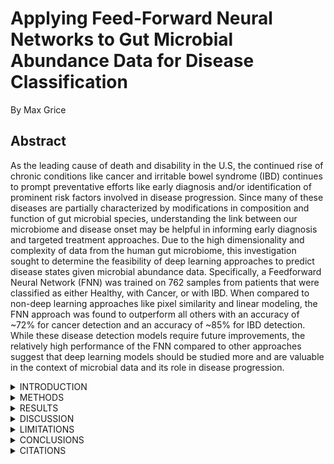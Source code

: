 # Applying Feed-Forward Neural Networks to Gut Microbial Abundance Data for Disease Classification

By Max Grice

## Abstract

As the leading cause of death and disability in the U.S, the continued rise of chronic conditions like cancer and irritable bowel syndrome (IBD) continues to prompt preventative efforts like early diagnosis and/or identification of prominent risk factors involved in disease progression. Since many of these diseases are partially characterized by modifications in composition and function of gut microbial species, understanding the link between our microbiome and disease onset may be helpful in informing early diagnosis and targeted treatment approaches. Due to the high dimensionality and complexity of data from the human gut microbiome, this investigation sought to determine the feasibility of deep learning approaches to predict disease states given microbial abundance data. Specifically, a Feedforward Neural Network (FNN) was trained on 762 samples from patients that were classified as either Healthy, with Cancer, or with IBD. When compared to non-deep learning approaches like pixel similarity and linear modeling, the FNN approach was found to outperform all others with an accuracy of ~72% for cancer detection and an accuracy of ~85% for IBD detection. While these disease detection models require future improvements, the relatively high performance of the FNN compared to other approaches suggest that deep learning models should be studied more and are valuable in the context of microbial data and its role in disease progression. 

<details>

<summary>INTRODUCTION</summary>

The human gut microbiota is highly diverse and contains trillions of microorganisms at various points along the digestive system, the shaping of which depends on various genetic, nutritional, and environmental factors (Gomaa, 2020). In recent years, research has found that dysbiosis, defined by modifications in the composition and function of gut microbiota, can be linked to diseases like cancer, cardiovascular disease, and IBD (Madhogaria, 2022). With 51.8% of U.S. adults currently diagnosed with a chronic condition, understanding specifically how the microbiota changes in disease states could help to uncover novel pathways involved in disease progression and motivate new therapeutic approaches or early diagnosis (Boersma, 2020). While linear modeling of high dimensional genomic data has traditionally been used to investigate mechanisms of disease, a growing number of studies are beginning to experiment with deep learning models for microbial data (Reiman, 2021; Nguyen, 2017). Using the wide array of microbial genus abundance levels to investigate and predict disease states with deep learning, specific microbes implicated in disease states could be uncovered and inspire new treatment approaches. Because microbial communities are directly influenced by environment and other host-associated factors, they provide an important link in understanding how the external world can influence our internal health. Gaining insight into how the human microbiome interacts with various chronic diseases and their progression may have clinical utility through disease prediction models which may in turn result in better deployment of preventative therapies, and better patient outcomes.

With this background in mind, the goal of this project was to conduct a preliminary investigation into whether deep learning could be used to classify patients by a given chronic health condition given gut microbial abundance data. Based on these microbe abundances, patient samples could be classified as one of three possible categories which included Healthy patients, patients with Cancer, and patients with IBD. In comparing three different classification approaches, including prediction based on pixel similarity, a simple linear prediction model, and a feedforward neural network, one could determine the extent to which deep learning was helpful in modeling microbial data. In doing so, this investigation can assist in paving the way for microbial data models to have clinical utility in disease prediction as well as in discovering novel mechanisms involved in disease progression.

</details>

<details>

<summary>METHODS</summary>

In total, there were 1,124 samples from 6 different studies (and 1,124 distinct patients), each of which collected fecal samples which were analyzed with amplicon or metagenomic sequencing to quantify gut microbial abundances. As shown in table 1 below, the number of microbes quantified ranged from 89 to nearly 12,000, yielding a vast range of species and genera. While two of the studies focused specifically on characterizing the microbiota of patients with IBD (Chron’s Disease and Ulcerative Colitis), the remaining four studies focused on patients with different types and stages of cancer. Control samples were present in all 6 studies and made up 482 of the 1,124 samples. Due to limitations in the number of available samples, I chose to classify samples into one of three possible conditions with included healthy patients, patients with some kind of gastrointestinal cancer, and patients with IBS. These classification categories are denoted by the coloring in Table 1, where yellow highlights denote all healthy sample groupings, orange coloring denotes all cancer sample groupings, and the purple coloring denotes all IBD sample groupings. The conditions that are not highlighted, specifically HS (history of surgery for cancer) as well as adenomas, were filtered from the dataset because they were more ambiguous and did not fit well into one specific disease condition. In total, this left 952 samples, 482 of which were healthy controls, 270 of which were patients with some type of cancer, and 200 of which were patients with some type of IBD. Due to differences in the methodology employed by these studies to quantify gut microbes, only microbes that were common between all 6 studies were used to predict disease classification. After filtering microbes that were not common between studies, this left a total of 45 microbial genera which were later used as features in the FNN and other modeling approaches. 

<img src="images/table1.png?raw=true"/>

After filtering microbes and ambiguous conditions from the original data, the remaining samples were shuffled and then split into two groups for training and testing as shown in Figure 1 below. 

<img src="images/figure1.png?raw=true"/>

After shuffling the data to make sure that the training and test sets contained relatively equal portions of data from all six studies, 80% of the shuffled data (762 samples) were then used as training data while the remaining 20% (190 samples) were used as test data to compare the performance of modeling approaches. To further validate this split, I made sure that the proportion of classes in the training and test sets (49-51% - 28-31% - 20-21%) were roughly equivalent to the proportion of classes in the original dataset (51% - 28% - 21%). 

### Data Modeling

To classify samples by condition (Healthy, Cancer, IBD), I tested three different approaches, including a pixel similarity prediction model, a linear model, and a feed forward neural network. To visualize the training data, I converted the format of each sample from a row in a pandas data frame to a list of 9×5 tensors with each value in the tensor representing the abundance (a number between 0 and 1) for one of the 45 possible microbes. With this format, it was more intuitive to use pixel similarity as an approach for categorizing images (i.e. healthy, cancer, or IBD). To measure pixel similarity, an “average image” for each disease category was needed so that a given “unknown” image could be compared to all three average images and the one it was most “similar” to (using absolute mean error) would be its predicted classification. To create these average images, tensors in the training set were separated by disease classification and the average tensor in each of the three groups of stacked tensors could then be calculated. After computing these averages, all images in the validation set were compared to the three averages to predict their disease classification based on the average image they were most similar to. The overall accuracy metrics for each class type based on these class predictions was then calculated and recorded.

In the second approach, I trained a simple linear model to separately model each classification. For example, to model cancer detection, I re-labeled all cancer images as 1 and all images without cancer as 0, creating a binary classification problem. Next, I created a matrix with 45 weights (one for each microbe feature), and then trained the model using stochastic gradient descent (SGD) as my optimizer and mean absolute error as a loss function. After training the model for 100 epochs, I recorded the accuracy of the model and repeated this process to model and detect images with IBD, and then to model and detect detect healthy images. 

<img src="images/figure2.png?raw=true"/>

In the third and final approach, I used a feed forward neural network for the binary classification of each disease category (healthy, cancer, and IBD), resulting in three feed forward neural network models and their associated accuracies which could then be compared to the previous approaches outlined above. The architecture of the model was relatively simple with 3 layers, the first of which was the input layer which took in the 45 microbial features as a flattened vector in batches of 32. Next, there was a single hidden layer with 15 neurons, after which batch normalization was applied to normalize the activations of the previous layer which helped to reduce overfitting and accelerate the training process. A rectified linear unit (ReLU) activation function is then applied to introduce nonlinearity into the network, allowing it to learn the complex patterns that are characteristic of deep learning. Lastly, another linear transformation was applied to map the activations from the hidden layer to the output layer with one neuron used to produce the final classification. For more detail, a complete diagram of this FNN model architecture can be visualized above in Figure 2.

</details>

<details>

<summary>RESULTS</summary>

Visualizations from the pixel similarity approach along with the accuracy metrics from each modeling approach (pixel similarity, linear modeling, and FNN) are given in the figures and tables below.

<img src="images/figure3.png?raw=true"/>

Figure 3 shows the results from the pixel similarity approach described in the methods section. For this approach, each sample was converted to a 9×5 tensor with each cell representing one of the 45 microbes and its color indicating the level of abundance for that specific microbe (with darker cells denoting a higher abundance and lighter cells indicating lower abundances or no presence). The average image for each class could then be compared to all other images using the mean absolute error as a similarity metric and the average image that was most like a given image would be that images predicted class. In observing these images, the Healthy and Cancer average images look fairly similar to one another with only slight differences, while the IBD average image is much more distinctive in terms of microbial abundance patterns.

The accuracy for each approach (including pixel similarity, linear modeling, and FNN) are given in the table below and divided by class (with binary classification models created for all three classes in each approach).

<img src="images/table2.png?raw=true"/>

</details>

<details>

<summary>DISCUSSION</summary>

The original purpose of this investigation was to investigate whether deep learning models could be effectively utilized to understand and possibly predict how the microbial environment of a given sample may impact a disease state like cancer or irritable bowel syndrome. Using microbial abundance data from 6 different studies and 952 samples, non-deep learning approaches used to classify samples as either Healthy, Cancer, or IBD were compared to the results of a feed forward neural network. In observing the results of Table 2, it is clear that the FNN performs significantly better than all other non-deep learning approaches for all three binary classification models, with FNN IBD class detection showing the greatest level of accuracy (~85%) compared to all other models. This makes sense when looking at the average pixel image for IBD samples in Figure 3 since the image is much more distinctive and shows more activity than the average images for samples classified as either Healthy or Cancer. The IBD samples also came from only 2 different datasets (as opposed from Healthy samples coming from all 6 studies and cancer samples coming from 4 studies) which may explain why it was easier for the model to correctly classify them as IBD.

The binary classification model for cancer detection was also relatively accurate (~73%) especially when compared to the results from pixel similarity prediction for cancer (~47%).  The large difference between these results support the claim that deep learning can be effectively used to predict how a given microbial environment may impact diseases like Cancer. Unlike the FNN detection models for Cancer and IBD, the accuracy using FNN to classify Healthy samples was relatively low (~60%). This may be due to the fact that Healthy samples are often relatively heterogeneous since the research has been unable to find any ideal microbiota composition (instead, healthy microbiomes are characterized by diversity). As a result, it would have been more difficult to detect Healthy samples as opposed to Cancer and IBD samples which may have had more of a distinct microbial signature. While all models require future improvement in terms of performance metrics, these preliminary results suggest that distinct microbial signatures of Cancer  and IBD do exist and should be explored further with the help of deep learning models.

</details>

<details>

<summary>LIMITATIONS</summary>

There are two general limitations to this investigation, the first of which includes problems arising of the merging and integration of data from different sources. One specific problem that arises from this limitation is that different studies often use different methods to analyze the microbiome, the most prominent of which include amplicon and metagenomic sequencing. While both approaches yield microbial abundance data, differences between targeted and non-specific sequencing can change the type and number of microbes that are quantified. While I tried to compensate for this limitation by only selecting microbiota that are common between datasets, there is still some inherent uncertainty that comes with comparing data with different quantification methodologies. Selecting only common microbiota may have also limited this investigation further by decreasing the number of available features that could be utilized by the deep learning model to classify samples. In future work, it would be helpful to compare different filtering approaches that attempt to compensate for this limitation.

The second general limitation lies in the assumption that data categorizations and structure behave in simple and predicable ways. While this assumption was helpful for the purpose of modeling, in reality the three categories of Healthy, Cancer, and IBD can be broken down into many more subcategories, including the stage or type of cancer along with specific subtypes of IBD. The true complexity of these categories may have in turn impacted model performance and may explain some of the incorrectly categorized samples. While I assumed that the number of features was small (45) compared to the number of samples (952), there is also the reality that most of the datasets have a large number of features (over 1000) compared to a small number of samples (100 or less) which also contributes some uncertainty to the modeling results and should be accounted for in the future.

</details>

<details>

<summary>CONCLUSIONS</summary>

In total, 952 samples from 6 different studies were extracted and pre-processed, with each sample classified as being either Healthy, with Cancer, or with IBD. With the goal of determining whether deep learning models could be effectively utilized to predict how microbial environments contribute to disease states, the results of non-deep learning approaches such as pixel similarity and linear models were compared to a feed forward neural network for each of the three classes. In all three classes, the FNN for binary classification significantly outperformed pixel similarity and linear modeling approaches in terms of detection accuracy. Using the FNN to detect samples with IBD (accuracy=~85%) and to detect samples with Cancer (accuracy=~72%) performed relatively well while using the FNN to detect healthy samples (accuracy=~60%) had a much lower accuracy which could be attributed to the heterogeneity of Healthy samples. 

While there are some limitations that should be addressed in future work, including accounting for problems in merging data from different sources, small sample sizes, and complexities in disease classification, the success of this simple deep learning model shows promise and should be expanded upon to include more complex models such as Convolutional Neural Networks (CNNs) and Tabular Learners. Using these models to classify samples and predict disease states may provide the tools necessary to uncover specific microbial features relevant to disease progression which could be targeted in therapy to promote better health outcomes for these conditions.

</details>

<details>

<summary>CITATIONS</summary>

1.	Boersma, P., Black, L. I., & Ward, B. W. (2020). Prevalence of Multiple Chronic Conditions Among US Adults, 2018. Centers for Disease Prevention and Control, 17(17). https://doi.org/10.5888/pcd17.200130 
2.	Chen, X., Zhu, Z., Zhang, W., Wang, Y., Wang, F., Yang, J., & Wong, K. C. (2022). Human disease prediction from microbiome data by multiple feature fusion and deep learning. iScience, 25(4), 104081. https://doi.org/10.1016/j.isci.2022.104081 
3.	Erawijantari, P. P., Mizutani, S., Shiroma, H., Shiba, S., Nakajima, T., Sakamoto, T., Saito, Y., Fukuda, S., Yachida, S., & Yamada, T. (2020). Influence of gastrectomy for gastric cancer treatment on faecal microbiome and metabolome profiles. Gut, 69(8), 1404–1415. https://doi.org/10.1136/gutjnl-2019-319188 
4.	Franzosa, E. A., Sirota-Madi, A., Avila-Pacheco, J., Fornelos, N., Haiser, H. J., Reinker, S., Vatanen, T., Hall, A. B., Mallick, H., McIver, L. J., Sauk, J. S., Wilson, R. G., Stevens, B. W., Scott, J. M., Pierce, K., Deik, A. A., Bullock, K., Imhann, F., Porter, J. A., Zhernakova, A., … Xavier, R. J. (2019). Gut microbiome structure and metabolic activity in inflammatory bowel disease. Nature microbiology, 4(2), 293–305. https://doi.org/10.1038/s41564-018-0306-4 
5.	Gomaa E. Z. (2020). Human gut microbiota/microbiome in health and diseases: a review. Antonie van Leeuwenhoek, 113(12), 2019–2040. https://doi.org/10.1007/s10482-020-01474-7
6.	Jacobs, J. P., Goudarzi, M., Singh, N., Tong, M., McHardy, I. H., Ruegger, P., Asadourian, M., Moon, B. H., Ayson, A., Borneman, J., McGovern, D. P., Fornace, A. J., Jr, Braun, J., & Dubinsky, M. (2016). A Disease-Associated Microbial and Metabolomics State in Relatives of Pediatric Inflammatory Bowel Disease Patients. Cellular and molecular gastroenterology and hepatology, 2(6), 750–766. https://doi.org/10.1016/j.jcmgh.2016.06.004
7.	Kim, M., Vogtmann, E., Ahlquist, D. A., Devens, M. E., Kisiel, J. B., Taylor, W. R., White, B. A., Hale, V. L., Sung, J., Chia, N., Sinha, R., & Chen, J. (2020). Fecal Metabolomic Signatures in Colorectal Adenoma Patients Are Associated with Gut Microbiota and Early Events of Colorectal Cancer Pathogenesis. mBio, 11(1), e03186-19. 
8.	Liu, Y., Fachrul, M., Inouye, M., & Méric, G. (2024). Harnessing human microbiomes for disease prediction. Trends in microbiology, S0966-842X(23)00339-6. Advance online publication. https://doi.org/10.1016/j.tim.2023.12.004 
9.	Madhogaria, B., Bhowmik, P., & Kundu, A. (2022). Correlation between human gut microbiome and diseases. Infectious medicine, 1(3), 180–191. https://doi.org/10.1016/j.imj.2022.08.004
10.	Muller, E., Algavi, Y.M. & Borenstein, E. The gut microbiome-metabolome dataset collection: a curated resource for integrative meta-analysis. npj Biofilms Microbiomes 8, 79 (2022). https://doi.org/10.1038/s41522-022-00345-5
11.	Nguyen, T. H., Chevaleyre, Y., Prifti, E., Sokolovska, N., & Zucker, J.-D. (2017, December 1). Deep Learning for Metagenomic Data: using 2D Embeddings and Convolutional Neural Networks. ArXiv.org. https://doi.org/10.48550/arXiv.1712.00244
12.	Reiman, D., Layden, B. T., & Dai, Y. (2021). MiMeNet: Exploring microbiome-metabolome relationships using neural networks. PLoS computational biology, 17(5), e1009021. https://doi.org/10.1371/journal.pcbi.1009021 
13.	Sinha, R., Ahn, J., Sampson, J. N., Shi, J., Yu, G., Xiong, X., Hayes, R. B., & Goedert, J. J. (2016). Fecal Microbiota, Fecal Metabolome, and Colorectal Cancer Interrelations. PloS one, 11(3), e0152126. https://doi.org/10.1371/journal.pone.0152126
14.	Yachida, S., Mizutani, S., Shiroma, H. et al. Metagenomic and metabolomic analyses reveal distinct stage-specific phenotypes of the gut microbiota in colorectal cancer. Nat Med 25, 968–976 (2019). https://doi.org/10.1038/s41591-019-0458-7

</details>
